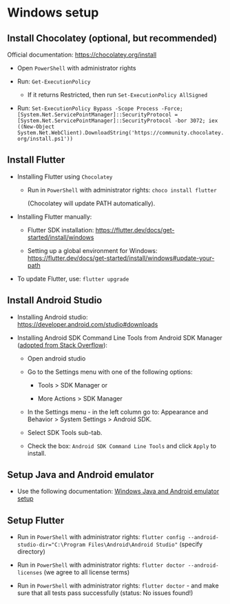 # Windows setup

## Install Chocolatey (optional, but recommended)

Official documentation: <https://chocolatey.org/install>

* Open `PowerShell` with administrator rights

* Run: `Get-ExecutionPolicy`
    * If it returns Restricted, then run `Set-ExecutionPolicy AllSigned`

* Run: `Set-ExecutionPolicy Bypass -Scope Process -Force; [System.Net.ServicePointManager]::SecurityProtocol = [System.Net.ServicePointManager]::SecurityProtocol -bor 3072; iex ((New-Object System.Net.WebClient).DownloadString('https://community.chocolatey.org/install.ps1'))`

## Install Flutter

* Installing Flutter using `Chocolatey`

    * Run in `PowerShell` with administrator rights: `choco install flutter`
        
        (Chocolatey will update PATH automatically).

* Installing Flutter manually:

    * Flutter SDK installation: <https://flutter.dev/docs/get-started/install/windows>

    * Setting up a global environment for Windows: <https://flutter.dev/docs/get-started/install/windows#update-your-path>

* To update Flutter, use: `flutter upgrade`

## Install Android Studio

* Installing Android studio: <https://developer.android.com/studio#downloads>

* Installing Android SDK Command Line Tools from Android SDK Manager ([adopted from Stack Overflow](https://stackoverflow.com/questions/64708446/)):

    * Open android studio

    * Go to the Settings menu with one of the following options:

        * Tools > SDK Manager or

        * More Actions > SDK Manager

    * In the Settings menu - in the left column go to: Appearance and Behavior > System Settings > Android SDK.

    * Select SDK Tools sub-tab.

    * Check the box: `Android SDK Command Line Tools` and click `Apply` to install.

## Setup Java and Android emulator

* Use the following documentation: [Windows Java and Android emulator setup](./windows_java_emulator.md)

## Setup Flutter

* Run in `PowerShell` with administrator rights: `flutter config --android-studio-dir="C:\Program Files\Android\Android Studio"` (specify directory)

* Run in `PowerShell` with administrator rights: `flutter doctor --android-licenses` (we agree to all license terms)

* Run in `PowerShell` with administrator rights: `flutter doctor` - and make sure that all tests pass successfully (status: No issues found!)
